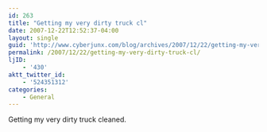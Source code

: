 ```yaml
---
id: 263
title: "Getting my very dirty truck cl"
date: 2007-12-22T12:52:37-04:00
layout: single
guid: 'http://www.cyberjunx.com/blog/archives/2007/12/22/getting-my-very-dirty-truck-cl/'
permalink: /2007/12/22/getting-my-very-dirty-truck-cl/
ljID:
    - '430'
aktt_twitter_id:
    - '524351312'
categories:
    - General
---
```


Getting my very dirty truck cleaned.